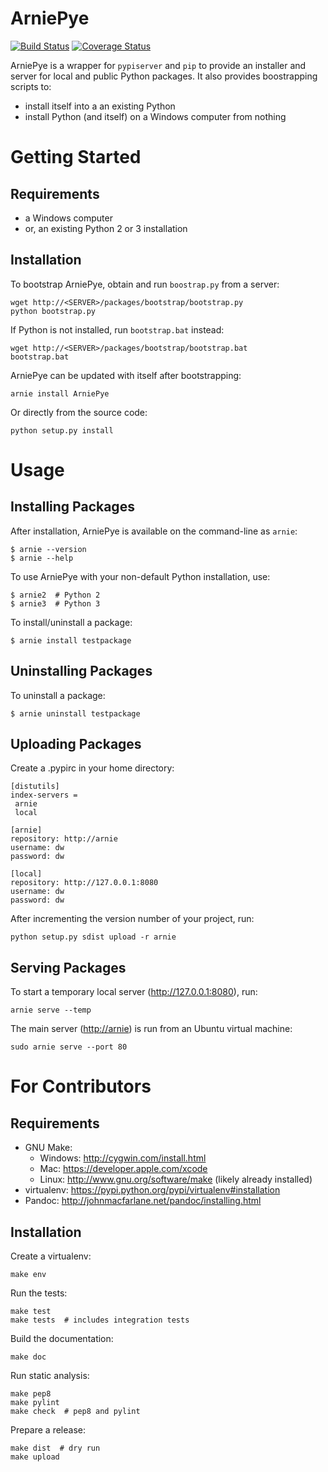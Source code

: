 ArniePye
========

[![Build Status](https://travis-ci.org/dornerworks/arniepye.png?branch=master)](https://travis-ci.org/dornerworks/arniepye)
[![Coverage Status](https://coveralls.io/repos/dornerworks/arniepye/badge.png?branch=master)](https://coveralls.io/r/dornerworks/arniepye/?branch=master)

ArniePye is a wrapper for `pypiserver` and `pip` to provide an installer
and server for local and public Python packages. It also provides
boostrapping scripts to:

-   install itself into a an existing Python
-   install Python (and itself) on a Windows computer from nothing



Getting Started
===============

Requirements
------------

* a Windows computer
* or, an existing Python 2 or 3 installation


Installation
------------

To bootstrap ArniePye, obtain and run `boostrap.py` from a server:

    wget http://<SERVER>/packages/bootstrap/bootstrap.py
    python bootstrap.py

If Python is not installed, run `bootstrap.bat` instead:

    wget http://<SERVER>/packages/bootstrap/bootstrap.bat
    bootstrap.bat

ArniePye can be updated with itself after bootstrapping:

    arnie install ArniePye

Or directly from the source code:

    python setup.py install



Usage
=====

Installing Packages
-------------------

After installation, ArniePye is available on the command-line as
`arnie`:

    $ arnie --version
    $ arnie --help

To use ArniePye with your non-default Python installation, use:

    $ arnie2  # Python 2
    $ arnie3  # Python 3

To install/uninstall a package:

    $ arnie install testpackage


Uninstalling Packages
---------------------

To uninstall a package:

    $ arnie uninstall testpackage


Uploading Packages
------------------

Create a .pypirc in your home directory:

    [distutils]
    index-servers =
     arnie
     local

    [arnie]
    repository: http://arnie
    username: dw
    password: dw

    [local]
    repository: http://127.0.0.1:8080
    username: dw
    password: dw

After incrementing the version number of your project, run:

    python setup.py sdist upload -r arnie


Serving Packages
----------------

To start a temporary local server (<http://127.0.0.1:8080>), run:

    arnie serve --temp

The main server (<http://arnie>) is run from an Ubuntu virtual machine:

    sudo arnie serve --port 80



For Contributors
================

Requirements
------------

* GNU Make:
    * Windows: http://cygwin.com/install.html
    * Mac: https://developer.apple.com/xcode
    * Linux: http://www.gnu.org/software/make (likely already installed)
* virtualenv: https://pypi.python.org/pypi/virtualenv#installation
* Pandoc: http://johnmacfarlane.net/pandoc/installing.html


Installation
------------

Create a virtualenv:

    make env

Run the tests:

    make test
    make tests  # includes integration tests

Build the documentation:

    make doc

Run static analysis:

    make pep8
    make pylint
    make check  # pep8 and pylint

Prepare a release:

    make dist  # dry run
    make upload
